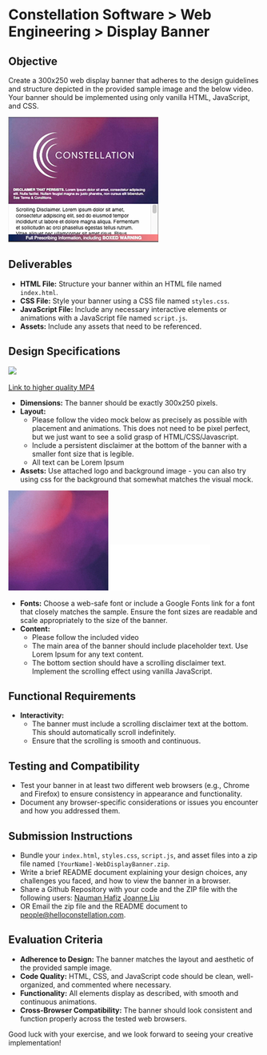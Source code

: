 # Constellation Software > Web Engineering > Display Banner

## Objective
Create a 300x250 web display banner that adheres to the design guidelines and structure depicted in the provided sample image and the below video. Your banner should be implemented using only vanilla HTML, JavaScript, and CSS.

![](./assets/const-display-sample-300x250.jpg)

## Deliverables

- **HTML File:** Structure your banner within an HTML file named `index.html`.
- **CSS File:** Style your banner using a CSS file named `styles.css`.
- **JavaScript File:** Include any necessary interactive elements or animations with a JavaScript file named `script.js`.
- **Assets:** Include any assets that need to be referenced.

## Design Specifications

![](./assets/const-display-sample-300x250.gif)

[Link to higher quality MP4](https://github.com/Constellation-Engineering/const-recruiting-exercises/assets/1391832/914f41f3-9f87-42ba-a2cf-59d581af5029)

- **Dimensions:** The banner should be exactly 300x250 pixels.
- **Layout:**
  - Please follow the video mock below as precisely as possible with placement and animations. This does not need to be pixel perfect, but we just want to see a solid grasp of HTML/CSS/Javascript.
  - Include a persistent disclaimer at the bottom of the banner with a smaller font size that is legible.
  - All text can be Lorem Ipsum
- **Assets:** Use attached logo and background image - you can also try using css for the background that somewhat matches the visual mock.
<!-- ![](./assets/background.jpg) -->
<img src="./assets/background.jpg" alt="drawing" width="200"/>

<!-- ![](./assets/logo.png) -->
<img src="./assets/logo.png" alt="drawing" width="200"/>  

- **Fonts:** Choose a web-safe font or include a Google Fonts link for a font that closely matches the sample. Ensure the font sizes are readable and scale appropriately to the size of the banner.
- **Content:**
  - Please follow the included video 
  - The main area of the banner should include placeholder text. Use Lorem Ipsum for any text content.
  - The bottom section should have a scrolling disclaimer text. Implement the scrolling effect using vanilla JavaScript.

## Functional Requirements

- **Interactivity:**
  - The banner must include a scrolling disclaimer text at the bottom. This should automatically scroll indefinitely.
  - Ensure that the scrolling is smooth and continuous.

## Testing and Compatibility

- Test your banner in at least two different web browsers (e.g., Chrome and Firefox) to ensure consistency in appearance and functionality.
- Document any browser-specific considerations or issues you encounter and how you addressed them.

## Submission Instructions

- Bundle your `index.html`, `styles.css`, `script.js`, and asset files into a zip file named `[YourName]-WebDisplayBanner.zip`.
- Write a brief README document explaining your design choices, any challenges you faced, and how to view the banner in a browser.
- Share a Github Repository with your code and the ZIP file with the following users: 
[Nauman Hafiz](https://www.github.com/canisvulgaris)
[Joanne Liu](https://github.com/jliucreative)
- OR Email the zip file and the README document to people@helloconstellation.com.

## Evaluation Criteria

- **Adherence to Design:** The banner matches the layout and aesthetic of the provided sample image.
- **Code Quality:** HTML, CSS, and JavaScript code should be clean, well-organized, and commented where necessary.
- **Functionality:** All elements display as described, with smooth and continuous animations.
- **Cross-Browser Compatibility:** The banner should look consistent and function properly across the tested web browsers.

Good luck with your exercise, and we look forward to seeing your creative implementation!




